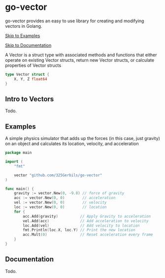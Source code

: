 # go-vector
go-vector provides an easy to use library for creating and modifying vectors in Golang. 

[Skip to Examples](#Examples)

[Skip to Documentation](#Documentation)

A Vector is a struct type with associated methods and functions that either operate on existing Vector structs, return new Vector structs, or calculate properties of Vector structs

```go
type Vector struct {
	X, Y, Z float64
}
```


## Intro to Vectors

Todo.

## Examples

A simple physics simulator that adds up the forces (in this case, just gravity) on an object and calculates its location, velocity, and acceleration
```go
package main

import (
	"fmt"

	vector "github.com/325Gerbils/go-vector"
)

func main() {
	gravity := vector.New(0, -9.8) // force of gravity
	acc := vector.New(0, 0)        // acceleration
	vel := vector.New(0, 0)        // velocity
	loc := vector.New(0, 0)        // location
	for {
		acc.Add(gravity)          // Apply Gravity to acceleration
		vel.Add(acc)              // Add acceleration to velocity
		loc.Add(vel)              // Add velocity to location
		fmt.Println(loc.X, loc.Y) // Print the new location
		acc.Mult(0)               // Reset acceleration every frame
	}
}

```

## Documentation

Todo. 
